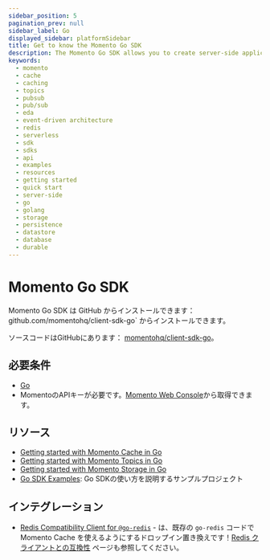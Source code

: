 ```yaml
---
sidebar_position: 5
pagination_prev: null
sidebar_label: Go
displayed_sidebar: platformSidebar
title: Get to know the Momento Go SDK
description: The Momento Go SDK allows you to create server-side applications, and take advantage of Momento's caching and pub-sub features. Find resources and examples here!
keywords:
  - momento
  - cache
  - caching
  - topics
  - pubsub
  - pub/sub
  - eda
  - event-driven architecture
  - redis
  - serverless
  - sdk
  - sdks
  - api
  - examples
  - resources
  - getting started
  - quick start
  - server-side
  - go
  - golang
  - storage
  - persistence
  - datastore
  - database
  - durable
---
```


# Momento Go SDK

Momento Go SDK は GitHub からインストールできます： github.com/momentohq/client-sdk-go` からインストールできます。

ソースコードはGitHubにあります： [momentohq/client-sdk-go](https://github.com/momentohq/client-sdk-go)。

## 必要条件
- [Go](https://go.dev/dl/)
- MomentoのAPIキーが必要です。[Momento Web Console](https://console.gomomento.com/)から取得できます。

## リソース

- [Getting started with Momento Cache in Go](./cache.mdx)
- [Getting started with Momento Topics in Go](./topics.mdx)
- [Getting started with Momento Storage in Go](./storage.mdx)
- [Go SDK Examples](https://github.com/momentohq/client-sdk-go/blob/main/examples/README.md): Go SDKの使い方を説明するサンプルプロジェクト

## インテグレーション

- [Redis Compatibility Client for `@go-redis`](https://github.com/momentohq/momento-go-redis-client) - は、既存の `go-redis` コードで Momento Cache を使えるようにするドロップイン置き換えです！[Redis クライアントとの互換性](/cache/integrations/redis-client-compatibility.md) ページも参照してください。
